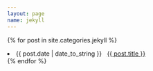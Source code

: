 ```yaml
---
layout: page
name: jekyll
---
```


{% for post in site.categories.jekyll %}
 <li><span>{{ post.date | date_to_string }}</span> &nbsp; <a href="{{ post.url }}">{{ post.title }}</a></li>
{% endfor %}